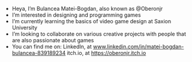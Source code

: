 - Heya, I’m Bulancea Matei-Bogdan, also known as @Oberonjr
- I’m interested in designing and programming games
- I’m currently learning the basics of video game design at Saxion University
- I’m looking to collaborate on various creative projects with people that are also passionate about games
- You can find me on:
    LinkedIn, at www.linkedin.com/in/matei-bogdan-bulancea-839189234
    itch.io, at https://oberonjr.itch.io

<!---
Oberonjr/Oberonjr is a ✨ special ✨ repository because its `README.md` (this file) appears on your GitHub profile.
You can click the Preview link to take a look at your changes.
--->

